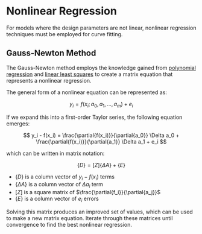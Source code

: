 # Nonlinear Regression

For models where the design parameters are not linear, nonlinear regression techniques must be employed for curve fitting.

## Gauss-Newton Method

The Gauss-Newton method employs the knowledge gained from [polynomial regression](polynomial-regression) and [linear least squares](linear-least-squares) to create a matrix equation that represents a nonlinear regression.

The general form of a nonlinear equation can be represented as:

$$
y_i = f(x_i; a_0, a_1,...,a_m) + e_i
$$

If we expand this into a first-order Taylor series, the following equation emerges:

$$
y_i - f(x_i) = \frac{\partial{f(x_i)}}{\partial{a_0}} \Delta a_0 + \frac{\partial{f(x_i)}}{\partial{a_1}} \Delta a_1 + e_i
$$

which can be written in matrix notation:

$$
\{D\} = [Z] \{\Delta A\} + \{E\}
$$

- $\{D\}$ is a column vector of $y_i - f(x_i)$ terms
- $\{\Delta A\}$ is a column vector of $\Delta a_i$ term
- $[Z]$ is a square matrix of $\frac{\partial{f_i}}{\partial{a_j}}$
- $\{E\}$ is a column vector of $e_i$ errors

Solving this matrix produces an improved set of values, which can be used to make a new matrix equation. Iterate through these matrices until convergence to find the best nonlinear regression.

